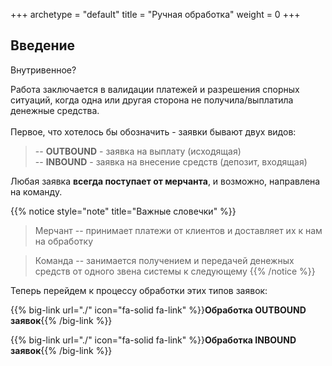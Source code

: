 +++
archetype = "default"
title = "Ручная обработка"
weight = 0
+++

## Введение
<gray>Внутривенное?</gray>

<hundred-empty-line></hundred-empty-line>

Работа заключается в валидации платежей и разрешения спорных ситуаций, когда одна или другая сторона не получила/выплатила денежные средства.
\
\
Первое, что хотелось бы обозначить - заявки бывают двух видов:
> -- **OUTBOUND** - заявка на выплату (исходящая)\
> -- **INBOUND** - заявка на внесение средств (депозит, входящая)

Любая заявка **всегда поступает от мерчанта**, и возможно, направлена на команду.

{{% notice style="note" title="Важные словечки" %}}
> Мерчант -- принимает платежи от клиентов и доставляет их к нам на обработку

> Команда -- занимается получением и передачей денежных средств от одного звена системы к следующему
{{% /notice %}}

<fifty-empty-line></fifty-empty-line>

Теперь перейдем к процессу обработки этих типов заявок:

{{% big-link url="./" icon="fa-solid fa-link" %}}**Обработка OUTBOUND заявок**{{% /big-link %}}

{{% big-link url="./" icon="fa-solid fa-link" %}}**Обработка INBOUND заявок**{{% /big-link %}}